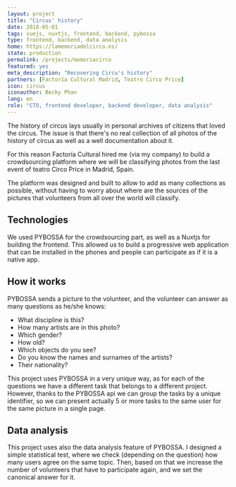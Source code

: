```yaml
---
layout: project
title: "Circus' history"
date: 2018-05-01
tags: vuejs, nuxtjs, frontend, backend, pybossa
type: frontend, backend, data analysis
home: https://lamemoriadelcirco.es/
state: production
permalink: /projects/memoriacirco
featured: yes
meta_description: "Recovering Circu's history"
partners: [Factoría Cultural Madrid, Teatro Circo Price]
icon: circus
iconauthor: Becky Phan 
lang: en
role: "CTO, frontend developer, backend developer, data analysis"
---
```


The history of circus lays usually in personal archives of citizens that loved the circus. The issue is that there's no real collection of all photos of
the history of circus as well as a well documentation about it. 

For this reason Factoría Cultural hired me (via my company) to build a crowdsourcing platform where we will be classifying photos from the last event of
teatro Circo Price in Madrid, Spain.

The platform was designed and built to allow to add as many collections as possible, without having to worry about where are the sources of the pictures that
volunteers from all over the world will classify.


## Technologies

We used PYBOSSA for the crowdsourcing part, as well as a Nuxtjs for building the frontend. This allowed us to build a progressive web application that can be
installed in the phones and people can participate as if it is a native app.


## How it works

PYBOSSA sends a picture to the volunteer, and the volunteer can answer as many questions as he/she knows:

* What discipline is this?
* How many artists are in this photo?
* Which gender?
* How old?
* Which objects do you see?
* Do you know the names and surnames of the artists?
* Their nationality?

This project uses PYBOSSA in a very unique way, as for each of the questions we have a different task that belongs to a different project. However, thanks to the
PYBOSSA api we can group the tasks by a unique identifier, so we can present actually 5 or more tasks to the same user for the same picture in a single page.

## Data analysis

This project uses also the data analysis feature of PYBOSSA. I designed a simple statistical test, where we check (depending on the question) how many users agree on
the same topic. Then, based on that we increase the number of volunteers that have to participate again, and we set the canonical answer for it.

